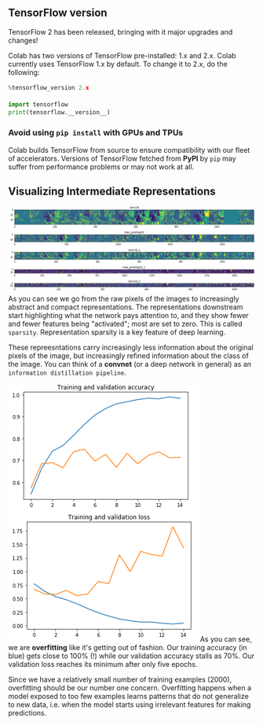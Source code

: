 ## TensorFlow version
TensorFlow 2 has been released, bringing with it major upgrades and changes!

Colab has two versions of TensorFlow pre-installed: 1.x and 2.x. Colab currently uses TensorFlow 1.x by default. To change it to 2.x, do the following:
```python
%tensorflow_version 2.x

import tensorflow
print(tensorflow.__version__)
```

### Avoid using `pip install` with GPUs and TPUs

Colab builds TensorFlow from source to ensure compatibility with our fleet of accelerators. Versions of TensorFlow fetched from **PyPI** by `pip` may suffer from performance problems or may not work at all.

## Visualizing Intermediate Representations

![](intermediate_representations.png)
As you can see we go from the raw pixels of the images to increasingly abstract and compact representations. The representations downstream start highlighting what the network pays attention to, and they show fewer and fewer features being "activated"; most are set to zero. This is called `sparsity`. Representation sparsity is a key feature of deep learning.

These repreesntations carry increasingly less information about the original pixels of the image, but increasingly refined information about the class of the image. You can think of a **convnet** (or a deep network in general) as an `information distillation pipeline`.

![](evaluate_training.png)
As you can see, we are **overfitting** like it's getting out of fashion. Our training accuracy (in blue) gets close to 100% (!) while our validation accuracy stalls as 70%. Our validation loss reaches its minimum after only five epochs.

Since we have a relatively small number of training examples (2000), overfitting should be our number one concern. Overfitting happens when a model exposed to too few examples learns patterns that do not generalize to new data, i.e. when the model starts using irrelevant features for making predictions.